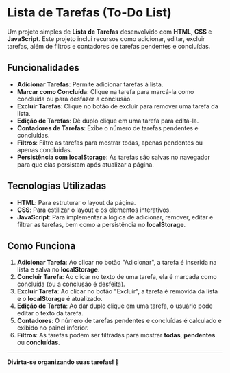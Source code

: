 # Lista de Tarefas (To-Do List)

Um projeto simples de **Lista de Tarefas** desenvolvido com **HTML**, **CSS** e **JavaScript**. Este projeto inclui recursos como adicionar, editar, excluir tarefas, além de filtros e contadores de tarefas pendentes e concluídas.

## Funcionalidades

- **Adicionar Tarefas**: Permite adicionar tarefas à lista.
- **Marcar como Concluída**: Clique na tarefa para marcá-la como concluída ou para desfazer a conclusão.
- **Excluir Tarefas**: Clique no botão de excluir para remover uma tarefa da lista.
- **Edição de Tarefas**: Dê duplo clique em uma tarefa para editá-la.
- **Contadores de Tarefas**: Exibe o número de tarefas pendentes e concluídas.
- **Filtros**: Filtre as tarefas para mostrar todas, apenas pendentes ou apenas concluídas.
- **Persistência com localStorage**: As tarefas são salvas no navegador para que elas persistam após atualizar a página.

## Tecnologias Utilizadas

- **HTML**: Para estruturar o layout da página.
- **CSS**: Para estilizar o layout e os elementos interativos.
- **JavaScript**: Para implementar a lógica de adicionar, remover, editar e filtrar as tarefas, bem como a persistência no **localStorage**.

## Como Funciona

1. **Adicionar Tarefa**: Ao clicar no botão "Adicionar", a tarefa é inserida na lista e salva no **localStorage**.
2. **Concluir Tarefa**: Ao clicar no texto de uma tarefa, ela é marcada como concluída (ou a conclusão é desfeita).
3. **Excluir Tarefa**: Ao clicar no botão "Excluir", a tarefa é removida da lista e o **localStorage** é atualizado.
4. **Edição de Tarefa**: Ao dar duplo clique em uma tarefa, o usuário pode editar o texto da tarefa.
5. **Contadores**: O número de tarefas pendentes e concluídas é calculado e exibido no painel inferior.
6. **Filtros**: As tarefas podem ser filtradas para mostrar **todas**, **pendentes** ou **concluídas**.
---
**Divirta-se organizando suas tarefas! 📝**
